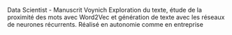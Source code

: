Data Scientist - Manuscrit Voynich
Exploration du texte, étude de la proximité des mots avec Word2Vec et génération de texte avec les réseaux de neurones récurrents. Réalisé en autonomie comme en entreprise
